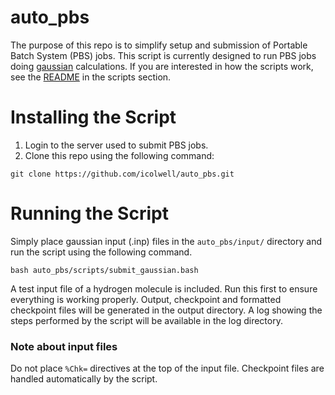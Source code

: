 # auto_pbs

The purpose of this repo is to simplify setup and submission of Portable Batch
System (PBS) jobs. This script is currently designed to run PBS jobs doing
[gaussian](http://gaussian.com/running/) calculations. If you are interested in
how the scripts work, see the [README](scripts/README.md) in the scripts
section.

# Installing the Script

1. Login to the server used to submit PBS jobs.
2. Clone this repo using the following command:
```
git clone https://github.com/icolwell/auto_pbs.git
```

# Running the Script

Simply place gaussian input (.inp) files in the `auto_pbs/input/` directory and
run the script using the following command.
```
bash auto_pbs/scripts/submit_gaussian.bash
```
A test input file of a hydrogen molecule is included. Run this first to ensure
everything is working properly. Output, checkpoint and formatted checkpoint
files will be generated in the output directory. A log showing the steps
performed by the script will be available in the log directory.

### Note about input files

Do not place `%Chk=` directives at the top of the input file. Checkpoint files
are handled automatically by the script.
